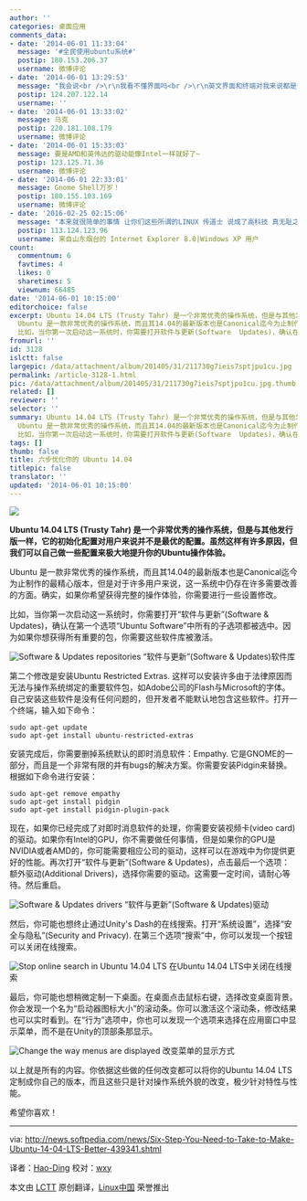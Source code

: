 ```yaml
---
author: ''
categories: 桌面应用
comments_data:
- date: '2014-06-01 11:33:04'
  message: '#全民使用ubuntu系统#'
  postip: 180.153.206.37
  username: 微博评论
- date: '2014-06-01 13:29:53'
  message: "我会说<br />\r\n我看不懂界面吗<br />\r\n英文界面和终端对我来说都是一个样的"
  postip: 124.207.122.14
  username: ''
- date: '2014-06-01 13:33:02'
  message: 马克
  postip: 220.181.108.179
  username: 微博评论
- date: '2014-06-01 15:33:03'
  message: 要是AMD和英伟达的驱动能像Intel一样就好了~
  postip: 123.125.71.36
  username: 微博评论
- date: '2014-06-01 22:33:01'
  message: Gnome Shell万岁！
  postip: 180.155.103.169
  username: 微博评论
- date: '2016-02-25 02:15:06'
  message: "本来就很简单的事情 让你们这些所谓的LINUX 传道士 说成了高科技 真无耻之极<br />\r\n<br />\r\n操作系统原来就是给人用的&nbsp;&nbsp;不是你们这些人来显摆所谓的那些三脚猫的功夫的"
  postip: 113.124.123.96
  username: 来自山东烟台的 Internet Explorer 8.0|Windows XP 用户
count:
  commentnum: 6
  favtimes: 4
  likes: 0
  sharetimes: 5
  viewnum: 66485
date: '2014-06-01 10:15:00'
editorchoice: false
excerpt: Ubuntu 14.04 LTS (Trusty Tahr) 是一个非常优秀的操作系统，但是与其他发行版一样，它的初始化配置对用户来说并不是最优的配置。虽然这样有许多原因，但我们可以自己做一些配置来极大地提升你的Ubuntu操作体验。
  Ubuntu 是一款非常优秀的操作系统，而且其14.04的最新版本也是Canonical迄今为止制作的最精心版本，但是对于许多用户来说，这一系统中仍存在许多需要改善的方面。确实，如果你希望获得完整的操作体验，你需要进行一些设置修改。
  比如，当你第一次启动这一系统时，你需要打开软件与更新(Software  Updates)，确认在第一个选项U
fromurl: ''
id: 3128
islctt: false
largepic: /data/attachment/album/201405/31/211730g7ieis7sptjpu1cu.jpg
permalink: /article-3128-1.html
pic: /data/attachment/album/201405/31/211730g7ieis7sptjpu1cu.jpg.thumb.jpg
related: []
reviewer: ''
selector: ''
summary: Ubuntu 14.04 LTS (Trusty Tahr) 是一个非常优秀的操作系统，但是与其他发行版一样，它的初始化配置对用户来说并不是最优的配置。虽然这样有许多原因，但我们可以自己做一些配置来极大地提升你的Ubuntu操作体验。
  Ubuntu 是一款非常优秀的操作系统，而且其14.04的最新版本也是Canonical迄今为止制作的最精心版本，但是对于许多用户来说，这一系统中仍存在许多需要改善的方面。确实，如果你希望获得完整的操作体验，你需要进行一些设置修改。
  比如，当你第一次启动这一系统时，你需要打开软件与更新(Software  Updates)，确认在第一个选项U
tags: []
thumb: false
title: 六步优化你的 Ubuntu 14.04
titlepic: false
translator: ''
updated: '2014-06-01 10:15:00'
---
```


![](/data/attachment/album/201405/31/211730g7ieis7sptjpu1cu.jpg)


**Ubuntu 14.04 LTS (Trusty Tahr) 是一个非常优秀的操作系统，但是与其他发行版一样，它的初始化配置对用户来说并不是最优的配置。虽然这样有许多原因，但我们可以自己做一些配置来极大地提升你的Ubuntu操作体验。**


Ubuntu 是一款非常优秀的操作系统，而且其14.04的最新版本也是Canonical迄今为止制作的最精心版本，但是对于许多用户来说，这一系统中仍存在许多需要改善的方面。确实，如果你希望获得完整的操作体验，你需要进行一些设置修改。


比如，当你第一次启动这一系统时，你需要打开“软件与更新”(Software & Updates)，确认在第一个选项“Ubuntu Software”中所有的子选项都被选中。因为如果你想获得所有重要的包，你需要这些软件库被激活。


![Software & Updates repositories](/data/attachment/album/201405/31/211732zsonicotortlsogi.jpg) “软件与更新”(Software & Updates)软件库


第二个修改是安装Ubuntu Restricted Extras. 这样可以安装许多由于法律原因而无法与操作系统绑定的重要软件包，如Adobe公司的Flash与Microsoft的字体。自己安装这些软件是没有任何问题的，但开发者不能默认地包含这些软件。打开一个终端，输入如下命令：



```
sudo apt-get update
sudo apt-get install ubuntu-restricted-extras

```

安装完成后，你需要删掉系统默认的即时消息软件：Empathy. 它是GNOME的一部分，而且是一个非常有限的并有bugs的解决方案。你需要安装Pidgin来替换。根据如下命令进行安装：



```
sudo apt-get remove empathy
sudo apt-get install pidgin
sudo apt-get install pidgin-plugin-pack

```

现在，如果你已经完成了对即时消息软件的处理，你需要安装视频卡(video card)的驱动。如果你有Intel的GPU，你不需要做任何事情，但是如果你的GPU是NVIDIA或者AMD的，你可能需要相应公司的驱动，这样可以在游戏中为你提供更好的性能。再次打开“软件与更新”(Software & Updates)，点击最后一个选项：额外驱动(Additional Drivers)，选择你需要的驱动。这需要一定时间，请耐心等待。然后重启。


![Software & Updates drivers](/data/attachment/album/201405/31/211733abb89xz9k6c9j44z.jpg) “软件与更新”(Software & Updates)驱动


然后，你可能也想终止通过Unity's Dash的在线搜索。打开“系统设置”，选择“安全与隐私”(Security and Privacy). 在第三个选项“搜索”中，你可以发现一个按钮可以关闭在线搜索。


![Stop online search in Ubuntu 14.04 LTS](/data/attachment/album/201405/31/211735xsu7umqsmq27m7tj.jpg) 在Ubuntu 14.04 LTS中关闭在线搜索


最后，你可能也想稍微定制一下桌面。在桌面点击鼠标右键，选择改变桌面背景。你会发现一个名为“启动器图标大小”的滚动条。你可以激活这个滚动条，修改结果也可以实时看到。在“行为”选项中，你也可以发现一个选项来选择在应用窗口中显示菜单，而不是在Unity的顶部条那显示。


![Change the way menus are displayed](/data/attachment/album/201405/31/211736yd0dg8x980i0qpvv.jpg) 改变菜单的显示方式


以上就是所有的内容。你依据这些做的任何改变都可以将你的Ubuntu 14.04 LTS定制成你自己的版本，而且这些只是针对操作系统外貌的改变，极少针对特性与性能。


希望你喜欢！




---


via: <http://news.softpedia.com/news/Six-Step-You-Need-to-Take-to-Make-Ubuntu-14-04-LTS-Better-439341.shtml>


译者：[Hao-Ding](https://github.com/Hao-Ding) 校对：[wxy](https://github.com/wxy)


本文由 [LCTT](https://github.com/LCTT/TranslateProject) 原创翻译，[Linux中国](http://linux.cn/) 荣誉推出